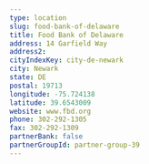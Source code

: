 ```yaml
---
type: location
slug: food-bank-of-delaware
title: Food Bank of Delaware
address: 14 Garfield Way
address2: 
cityIndexKey: city-de-newark
city: Newark
state: DE
postal: 19713
longitude: -75.724138
latitude: 39.6543009
website: www.fbd.org
phone: 302-292-1305
fax: 302-292-1309
partnerBank: false
partnerGroupId: partner-group-39
---
```

